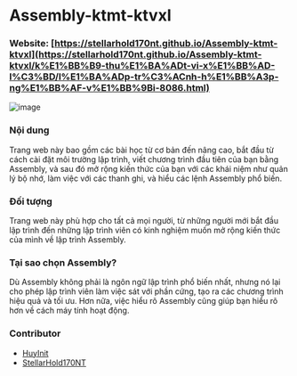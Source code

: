 # Assembly-ktmt-ktvxl

### Website: [https://stellarhold170nt.github.io/Assembly-ktmt-ktvxl](https://stellarhold170nt.github.io/Assembly-ktmt-ktvxl/k%E1%BB%B9-thu%E1%BA%ADt-vi-x%E1%BB%AD-l%C3%BD/l%E1%BA%ADp-tr%C3%ACnh-h%E1%BB%A3p-ng%E1%BB%AF-v%E1%BB%9Bi-8086.html)

![image](https://github.com/Stellarhold170NT/Assembly-ktmt-ktvxl/assets/99376592/1aa27be5-244c-4eb1-bb34-d1589b33db82)


### Nội dung
Trang web này bao gồm các bài học từ cơ bản đến nâng cao, bắt đầu từ cách cài đặt môi trường lập trình, viết chương trình đầu tiên của bạn bằng Assembly, và sau đó mở rộng kiến thức của bạn với các khái niệm như quản lý bộ nhớ, làm việc với các thanh ghi, và hiểu các lệnh Assembly phổ biến.

### Đối tượng
Trang web này phù hợp cho tất cả mọi người, từ những người mới bắt đầu lập trình đến những lập trình viên có kinh nghiệm muốn mở rộng kiến thức của mình về lập trình Assembly.

### Tại sao chọn Assembly?
Dù Assembly không phải là ngôn ngữ lập trình phổ biến nhất, nhưng nó lại cho phép lập trình viên làm việc sát với phần cứng, tạo ra các chương trình hiệu quả và tối ưu. Hơn nữa, việc hiểu rõ Assembly cũng giúp bạn hiểu rõ hơn về cách máy tính hoạt động.


### Contributor
+ [HuyInit](https://github.com/huyinit)
+ [StellarHold170NT](https://github.com/stellarhold170NT)

